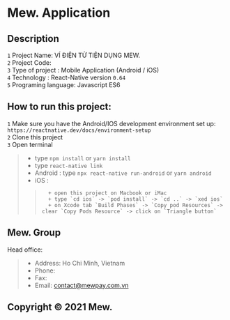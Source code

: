 Mew. Application
=========================
Description
-----------------------------------------

`1` Project Name: VÍ ĐIỆN TỬ TIỆN DỤNG MEW. \
`2` Project Code: \
`3` Type of project : Mobile Application (Android / iOS) \
`4` Technology : React-Native version `0.64` \
`5` Programing language: Javascript ES6 

How to run this project: 
------------------------
`1` Make sure you have the Android/IOS development environment set up: `https://reactnative.dev/docs/environment-setup` \
`2` Clone this project \
`3` Open terminal 
>    - type `npm install` or `yarn install` 
>    - type `react-native link` 
>    - Android : type `npx react-native run-android` or `yarn android` 
>    - iOS : 
>>       + open this project on Macbook or iMac 
>>       + type `cd ios` -> `pod install` -> `cd ..` -> `xed ios` 
>>       + on Xcode tab `Build Phases` -> `Copy pod Resources` -> clear `Copy Pods Resource` -> click on `Triangle button` 

Mew. Group
----------------------
Head office:
>  - Address: Ho Chi Minh, Vietnam 
>  - Phone:
>  - Fax:
>  - Email: contact@mewpay.com.vn 

Copyright © 2021 Mew.
---------------------------------------